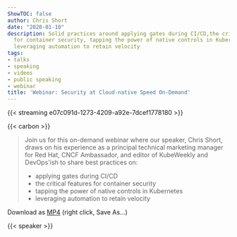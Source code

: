 ```yaml
---
ShowTOC: false
author: Chris Short
date: "2020-01-10"
description: Solid practices around applying gates during CI/CD,the critical features
  for container security, tapping the power of native controls in Kubernetes, and
  leveraging automation to retain velocity
tags:
- talks
- speaking
- videos
- public speaking
- webinar
title: 'Webinar: Security at Cloud-native Speed On-Demand'
---
```


{{< streaming e07c091d-1273-4209-a92e-7dcef1778180 >}}

{{< carbon >}}

> Join us for this on-demand webinar where our speaker, Chris Short, draws on his experience as a principal technical marketing manager for Red Hat, CNCF Ambassador, and editor of KubeWeekly and DevOps'ish to share best practices on:
>
> * applying gates during CI/CD
> * the critical features for container security
> * tapping the power of native controls in Kubernetes
> * leveraging automation to retain velocity

Download as [MP4](https://cdn.chrisshort.net/chrisshort/Security-at-Cloud-native-Speed.mp4) (right click, Save As...)

{{< speaker >}}
